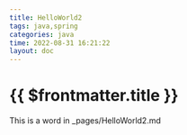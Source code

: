 ```yaml
---
title: HelloWorld2
tags: java,spring
categories: java
time: 2022-08-31 16:21:22
layout: doc
---
```


# {{ $frontmatter.title }}

This is a word in _pages/HelloWorld2.md

<script setup>
</script>
